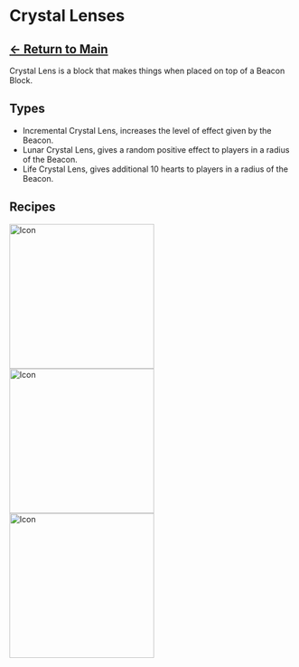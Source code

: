 # Crystal Lenses

## [<- Return to Main](https://pinkgoosik.github.io/artifality/)

Crystal Lens is a block that makes things when placed on top of a Beacon Block.

## Types

* Incremental Crystal Lens, increases the level of effect given by the Beacon.
* Lunar Crystal Lens, gives a random positive effect to players in a radius of the Beacon.
* Life Crystal Lens, gives additional 10 hearts to players in a radius of the Beacon.

## Recipes
<img alt="Icon" src="https://github.com/PinkGoosik/artifality/blob/wiki/images/recipe/incremental_crystal_lens.png?raw=true" width="256">
<img alt="Icon" src="https://github.com/PinkGoosik/artifality/blob/wiki/images/recipe/lunar_crystal_lens.png?raw=true" width="256">
<img alt="Icon" src="https://github.com/PinkGoosik/artifality/blob/wiki/images/recipe/life_crystal_lens.png?raw=true" width="256">
